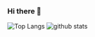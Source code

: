 ### Hi there 👋


![Top Langs](https://github-readme-stats.vercel.app/api/top-langs/?username=jamesnyakush&hide=html)
![github stats](https://github-readme-stats.vercel.app/api?username=jamesnyakush&show_icons=true&count_private=true&line_height=33)
